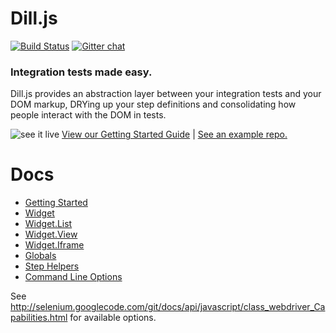 # Dill.js
[![Build Status](http://img.shields.io/travis/mojotech/dill.js.svg?style=flat
)](https://travis-ci.org/mojotech/dill.js)
[![Gitter chat](http://img.shields.io/badge/gitter-chat-blue.svg?style=flat
)](https://gitter.im/mojotech/dill.js)

### Integration tests made easy.

Dill.js provides an abstraction layer between your integration tests and your DOM markup, DRYing up your step definitions and consolidating how people interact with the DOM in tests.

![see it live](http://i.imgur.com/kTjwloS.gif)
[View our Getting Started Guide](docs/getting_started.md) |
[See an example repo.](https://github.com/samccone/dill.js-getting-started)

# Docs

* [Getting Started](docs/getting_started.md)
* [Widget](docs/widget.md)
* [Widget.List](docs/list.md)
* [Widget.View](docs/view.md)
* [Widget.Iframe](docs/iframe.md)
* [Globals](docs/globals.md)
* [Step Helpers](docs/step_helpers.md)
* [Command Line Options](docs/command_line.md)


See http://selenium.googlecode.com/git/docs/api/javascript/class_webdriver_Capabilities.html for available options.
